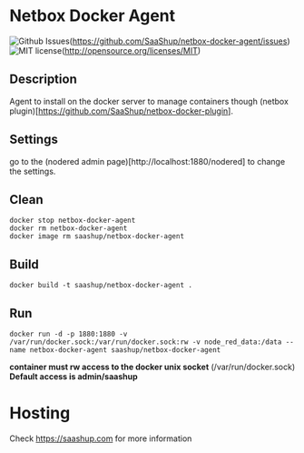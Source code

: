 # Netbox Docker Agent 
![Github Issues](http://img.shields.io/github/issues/SaaShup/netbox-docker-agent)(https://github.com/SaaShup/netbox-docker-agent/issues)
![MIT license](http://img.shields.io/badge/license-MIT-brightgreen.svg)(http://opensource.org/licenses/MIT)

## Description

Agent to install on the docker server to manage containers though (netbox plugin)[https://github.com/SaaShup/netbox-docker-plugin].


## Settings

go to the (nodered admin page)[http://localhost:1880/nodered] to change the settings.

## Clean
```
docker stop netbox-docker-agent
docker rm netbox-docker-agent
docker image rm saashup/netbox-docker-agent
```
## Build
```
docker build -t saashup/netbox-docker-agent .
```
## Run
```
docker run -d -p 1880:1880 -v /var/run/docker.sock:/var/run/docker.sock:rw -v node_red_data:/data --name netbox-docker-agent saashup/netbox-docker-agent 
```
**container must rw access to the docker unix socket** (/var/run/docker.sock)
__Default access is admin/saashup__

# Hosting
Check https://saashup.com for more information
